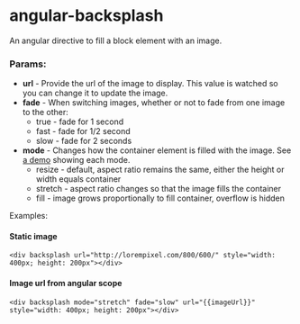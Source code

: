 angular-backsplash
=================

An angular directive to fill a block element with an image.

### Params:

 * **url** - Provide the url of the image to display.  This value is watched so you can change it to update the image.
 * **fade** - When switching images, whether or not to fade from one image to the other:
   * true - fade for 1 second
   * fast - fade for 1/2 second
   * slow - fade for 2 seconds
 * **mode** - Changes how the container element is filled with the image.  See [a demo](http://runnable.com/U2zwn1MsJ-NOLwig/angular-backsplash-demos-for-javascript-and-angular-js) showing each mode.
   * resize - default, aspect ratio remains the same, either the height or width equals container
   * stretch - aspect ratio changes so that the image fills the container
   * fill - image grows proportionally to fill container, overflow is hidden


Examples:

#### Static image
```
<div backsplash url="http://lorempixel.com/800/600/" style="width: 400px; height: 200px"></div>
```

#### Image url from angular scope
```
<div backsplash mode="stretch" fade="slow" url="{{imageUrl}}" style="width: 400px; height: 200px"></div>
```
